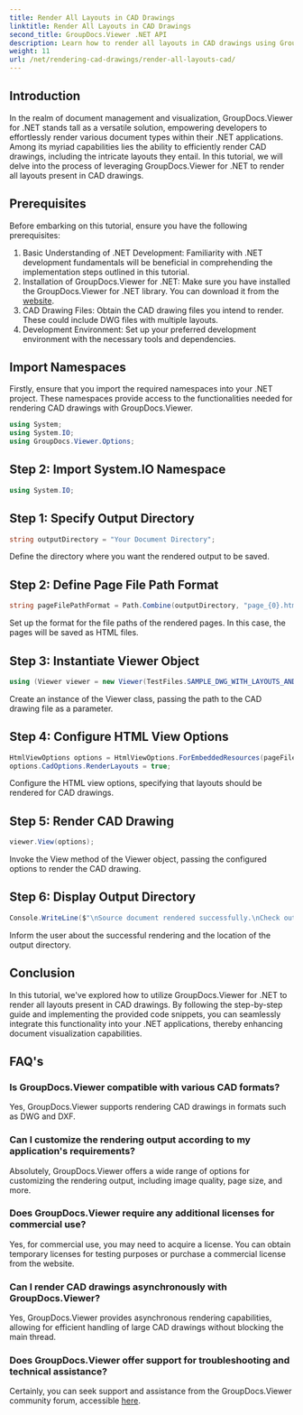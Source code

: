 ```yaml
---
title: Render All Layouts in CAD Drawings
linktitle: Render All Layouts in CAD Drawings
second_title: GroupDocs.Viewer .NET API
description: Learn how to render all layouts in CAD drawings using GroupDocs.Viewer for .NET. Follow our comprehensive tutorial for seamless integration.
weight: 11
url: /net/rendering-cad-drawings/render-all-layouts-cad/
---
```

## Introduction
In the realm of document management and visualization, GroupDocs.Viewer for .NET stands tall as a versatile solution, empowering developers to effortlessly render various document types within their .NET applications. Among its myriad capabilities lies the ability to efficiently render CAD drawings, including the intricate layouts they entail. In this tutorial, we will delve into the process of leveraging GroupDocs.Viewer for .NET to render all layouts present in CAD drawings. 
## Prerequisites
Before embarking on this tutorial, ensure you have the following prerequisites:
1. Basic Understanding of .NET Development: Familiarity with .NET development fundamentals will be beneficial in comprehending the implementation steps outlined in this tutorial.
2. Installation of GroupDocs.Viewer for .NET: Make sure you have installed the GroupDocs.Viewer for .NET library. You can download it from the [website](https://releases.groupdocs.com/viewer/net/).
3. CAD Drawing Files: Obtain the CAD drawing files you intend to render. These could include DWG files with multiple layouts.
4. Development Environment: Set up your preferred development environment with the necessary tools and dependencies.

## Import Namespaces
Firstly, ensure that you import the required namespaces into your .NET project. These namespaces provide access to the functionalities needed for rendering CAD drawings with GroupDocs.Viewer.

```csharp
using System;
using System.IO;
using GroupDocs.Viewer.Options;
```
## Step 2: Import System.IO Namespace
```csharp
using System.IO;
```
## Step 1: Specify Output Directory
```csharp
string outputDirectory = "Your Document Directory";
```
Define the directory where you want the rendered output to be saved.
## Step 2: Define Page File Path Format
```csharp
string pageFilePathFormat = Path.Combine(outputDirectory, "page_{0}.html");
```
Set up the format for the file paths of the rendered pages. In this case, the pages will be saved as HTML files.
## Step 3: Instantiate Viewer Object
```csharp
using (Viewer viewer = new Viewer(TestFiles.SAMPLE_DWG_WITH_LAYOUTS_AND_LAYERS))
```
Create an instance of the Viewer class, passing the path to the CAD drawing file as a parameter.
## Step 4: Configure HTML View Options
```csharp
HtmlViewOptions options = HtmlViewOptions.ForEmbeddedResources(pageFilePathFormat);
options.CadOptions.RenderLayouts = true;
```
Configure the HTML view options, specifying that layouts should be rendered for CAD drawings.
## Step 5: Render CAD Drawing
```csharp
viewer.View(options);
```
Invoke the View method of the Viewer object, passing the configured options to render the CAD drawing.
## Step 6: Display Output Directory
```csharp
Console.WriteLine($"\nSource document rendered successfully.\nCheck output in {outputDirectory}.");
```
Inform the user about the successful rendering and the location of the output directory.

## Conclusion
In this tutorial, we've explored how to utilize GroupDocs.Viewer for .NET to render all layouts present in CAD drawings. By following the step-by-step guide and implementing the provided code snippets, you can seamlessly integrate this functionality into your .NET applications, thereby enhancing document visualization capabilities.
## FAQ's
### Is GroupDocs.Viewer compatible with various CAD formats?
Yes, GroupDocs.Viewer supports rendering CAD drawings in formats such as DWG and DXF.
### Can I customize the rendering output according to my application's requirements?
Absolutely, GroupDocs.Viewer offers a wide range of options for customizing the rendering output, including image quality, page size, and more.
### Does GroupDocs.Viewer require any additional licenses for commercial use?
Yes, for commercial use, you may need to acquire a license. You can obtain temporary licenses for testing purposes or purchase a commercial license from the website.
### Can I render CAD drawings asynchronously with GroupDocs.Viewer?
Yes, GroupDocs.Viewer provides asynchronous rendering capabilities, allowing for efficient handling of large CAD drawings without blocking the main thread.
### Does GroupDocs.Viewer offer support for troubleshooting and technical assistance?
Certainly, you can seek support and assistance from the GroupDocs.Viewer community forum, accessible [here](https://forum.groupdocs.com/c/viewer/9).
